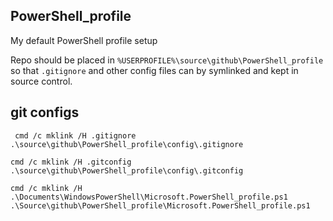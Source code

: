 ## PowerShell_profile
My default PowerShell profile setup

Repo should be placed in `%USERPROFILE%\source\github\PowerShell_profile` so that `.gitignore` and other config files can by symlinked and kept in source control.

## git configs

` cmd /c mklink /H .gitignore .\source\github\PowerShell_profile\config\.gitignore`

`cmd /c mklink /H .gitconfig .\source\github\PowerShell_profile\config\.gitconfig`

`cmd /c mklink /H .\Documents\WindowsPowerShell\Microsoft.PowerShell_profile.ps1 .\Source\github\PowerShell_profile\Microsoft.PowerShell_profile.ps1`
